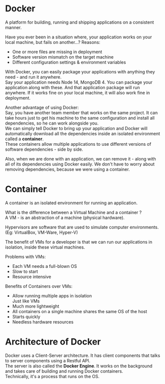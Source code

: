 # Docker 

A platform for building, running and shipping applications on a consistent manner.  

Have you ever been in a situation where, your application works on your local machine, but fails on another...?
Reasons:
+ One or more files are missing in deployment
+ Software version mismatch on the target machine
+ Different configuration settings & environment variables 

With Docker, you can easily package your applications with anything they need - and run it anywhere.  
Say your application needs Node 14, MongoDB 4. You can package your application along with these. And that application package will run anywhere. If it works fine on your local machine, it will also work fine in deployment.  

Another advantage of using Docker:  
Say, you have another team member that works on the same project. It can take hours just to get his machine to the same configuration and install all dependencies, so he can work alongside you.   
We can simply tell Docker to bring up your application and Docker will automatically download all the dependencies inside an isolated environment called a **container**.  
These containers allow multiple applications to use different versions of software dependencies - side by side.  

Also, when we are done with an application, we can remove it - along with all of its dependencies using Docker easily. We don't have to worry about removing dependencies, because we were using a container.  

# Container 

A container is an isolated environment for running an application.  

What is the difference between a Virtual Machine and a container ?  
A VM - is an abstraction of a machine (physical hardware).  

Hypervisors are software that are used to simulate computer environments.  
(Eg: VirtualBox, VM-Ware, Hyper-V)  

The benefit of VMs for a developer is that we can run our applications in isolation, inside these virtual machines.  

Problems with VMs:
- Each VM needs a full-blown OS 
- Slow to start
- Resource intensive 

Benefits of Containers over VMs:
* Allow running multiple apps in isolation  
  Just like VMs
* Much more lightweight 
* All containers on a single machine shares the same OS of the host
* Starts quickly
* Needless hardware resources 

# Architecture of Docker

Docker uses a Client-Server architecture. It has client components that talks to server components using a Restful API.   
The server is also called the **Docker Engine**. It works on the background and takes care of building and running Docker containers.  
Technically, it's a process that runs on the OS. 
